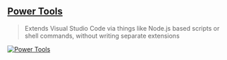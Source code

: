 ## [Power Tools](https://marketplace.visualstudio.com/items?itemName=egomobile.vscode-powertools)

> Extends Visual Studio Code via things like Node.js based scripts or shell commands, without writing separate extensions

[![Power Tools](https://raw.githubusercontent.com/egomobile/vscode-powertools/master/img/demo.gif)](https://raw.githubusercontent.com/egomobile/vscode-powertools/master/img/demo.gif)